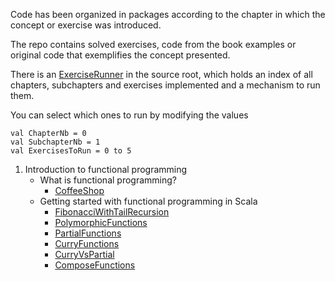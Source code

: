 
Code has been organized in packages according to the chapter in which the concept or exercise was introduced.

The repo contains solved exercises, code from the book examples or original code that exemplifies the concept presented.

There is an [ExerciseRunner](src/_ExerciseRunner.scala) in the source root, which holds an index of all chapters, subchapters and exercises implemented
and a mechanism to run them.

You can select which ones to run by modifying the values

```
val ChapterNb = 0
val SubchapterNb = 1
val ExercisesToRun = 0 to 5
```

1. Introduction to functional programming
   - What is functional programming?
      + [CoffeeShop](src/_1_Introduction_to_functional_programming/_1_What_is_functional_programming/CoffeeShop.scala)
   - Getting started with functional programming in Scala
      + [FibonacciWithTailRecursion](src/_1_Introduction_to_functional_programming/_2_Getting_started_with_functional_programming_in_Scala/FibonacciWithTailRecursion.scala)
      + [PolymorphicFunctions](src/_1_Introduction_to_functional_programming/_2_Getting_started_with_functional_programming_in_Scala/PolymorphicFunctions.scala)
      + [PartialFunctions](src/_1_Introduction_to_functional_programming/_2_Getting_started_with_functional_programming_in_Scala/PartialFunctions.scala)
      + [CurryFunctions](src/_1_Introduction_to_functional_programming/_2_Getting_started_with_functional_programming_in_Scala/CurryFunctions.scala)
      + [CurryVsPartial](src/_1_Introduction_to_functional_programming/_2_Getting_started_with_functional_programming_in_Scala/CurryVsPartial.scala)
      + [ComposeFunctions](src/_1_Introduction_to_functional_programming/_2_Getting_started_with_functional_programming_in_Scala/ComposeFunctions.scala)
